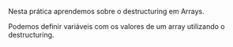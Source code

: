 Nesta prática aprendemos sobre o destructuring em Arrays.

Podemos definir variáveis com os valores de um array utilizando o destructuring.